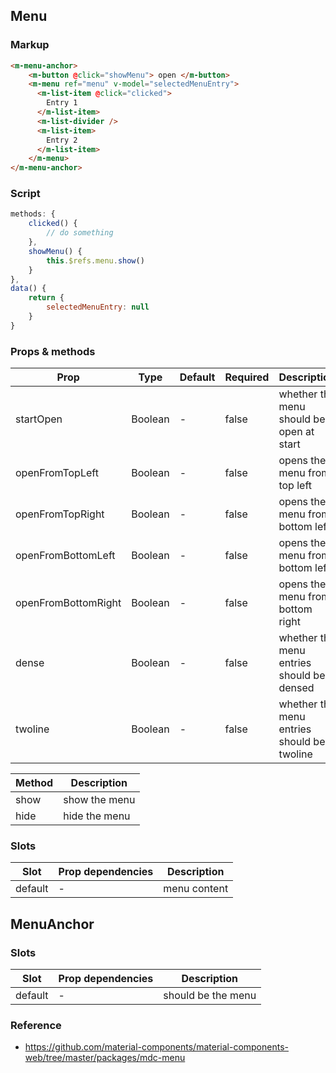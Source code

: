 ## Menu

### Markup

```html
<m-menu-anchor>
    <m-button @click="showMenu"> open </m-button>
    <m-menu ref="menu" v-model="selectedMenuEntry">
      <m-list-item @click="clicked">
        Entry 1
      </m-list-item>
      <m-list-divider />
      <m-list-item>
        Entry 2
      </m-list-item>
    </m-menu>
</m-menu-anchor>
```

### Script

```javascript
methods: {
    clicked() {
        // do something
    },
    showMenu() {
        this.$refs.menu.show()
    }
},
data() {
    return {
        selectedMenuEntry: null
    }
}

```

### Props & methods

| Prop | Type | Default | Required | Description |
|------|------|---------|----------|-------------|
| startOpen | Boolean | - | false | whether the menu should be open at start |
| openFromTopLeft | Boolean | - | false | opens the menu from top left |
| openFromTopRight | Boolean | - | false | opens the menu from bottom left |
| openFromBottomLeft | Boolean | - | false | opens the menu from bottom left |
| openFromBottomRight | Boolean | - | false | opens the menu from bottom right |
| dense | Boolean | - | false | whether the menu entries should be densed |
| twoline | Boolean | - | false | whether the menu entries should be twoline |

| Method | Description |
|--------|-------------|
| show | show the menu |
| hide | hide the menu |

### Slots

| Slot | Prop dependencies | Description |
|------|-------------------|-------------|
| default | - | menu content |

## MenuAnchor

### Slots

| Slot | Prop dependencies | Description |
|------|-------------------|-------------|
| default | - | should be the menu |

### Reference

- https://github.com/material-components/material-components-web/tree/master/packages/mdc-menu